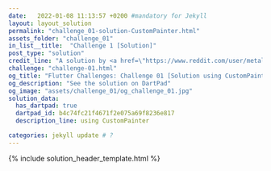 ```yaml
---
date:   2022-01-08 11:13:57 +0200 #mandatory for Jekyll
layout: layout_solution
permalink: "challenge_01-solution-CustomPainter.html"
assets_folder: "challenge_01"
in_list__title:  "Challenge 1 [Solution]"
post_type: "solution"
credit_line: "A solution by <a href=\"https://www.reddit.com/user/metal_666\" target=\"_blank\">metal_666</a>"
challenge: "challenge-01.html"
og_title: "Flutter Challenges: Challenge 01 [Solution using CustomPainter]"
og_description: "See the solution on DartPad"
og_image: "assets/challenge_01/og_challenge_01.jpg"
solution_data:
  has_dartpad: true
  dartpad_id: b4c74fc21f4671f2e075a69f8236e817
  description_line: using CustomPainter

categories: jekyll update # ?
---
```

{% include solution_header_template.html  %}
